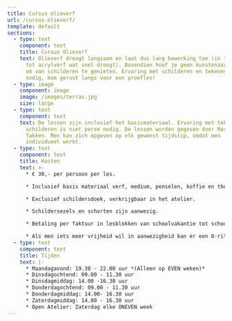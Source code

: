 ```yaml
---
title: Cursus olieverf
url: /cursus-olieverf/
template: default
sections:
  - type: text
    component: text
    title: Cursus Olieverf
    text: Olieverf droogt langzaam en laat dus lang bewerking toe (in tegenstelling
      tot acrylverf wat snel droogt). Bovendien hoef je geen kunstenaar te zijn
      om van schilderen te genieten. Ervaring met schilderen en tekenen is niet
      nodig, kom gerust langs voor een proefles!
  - type: image
    component: image
    image: /images/terras.jpg
    size: large
  - type: text
    component: text
    text: De lessen zijn inclusief het basismateriaal. Ervaring met tekenen en
      schilderen is niet perse nodig. De lessen worden gegeven door Marijke
      Takken. Men kan zich opgeven op elk gewenst tijdstip, omdat men
      individueel werkt.
  - type: text
    component: text
    title: Kosten
    text: >-
      * € 30,- per persoon per les.

      * Inclusief basis materiaal verf, medium, penselen, koffie en thee.

      * Exclusief schildersdoek, verkrijgbaar in het atelier.

      * Schildersezels en schorten zijn aanwezig.

      * Betaling per faktuur in lesblokken van schoolvakantie tot schoolvakantie a €30,- per les

      * Als men iets meer vrijheid wil in aanwezigheid kan er een 8-rittenkaart gekocht worden voor €225,- Deze kaart blijft langdurig geldig.
  - type: text
    component: text
    title: Tijden
    text: |-
      * Maandagavond: 19.30 - 22.00 uur *(Alleen op EVEN weken)*
      * Dinsdagochtend: 09.00 - 11.30 uur
      * Dinsdagmiddag: 14.00 -16.30 uur
      * Donderdagochtend: 09.00 - 11.30 uur
      * Donderdagmiddag: 14.00- 16.30 uur
      * Zaterdagmiddag: 14.00 - 16.30 uur
      * Open Atelier: Zaterdag elke ONEVEN week
---
```

